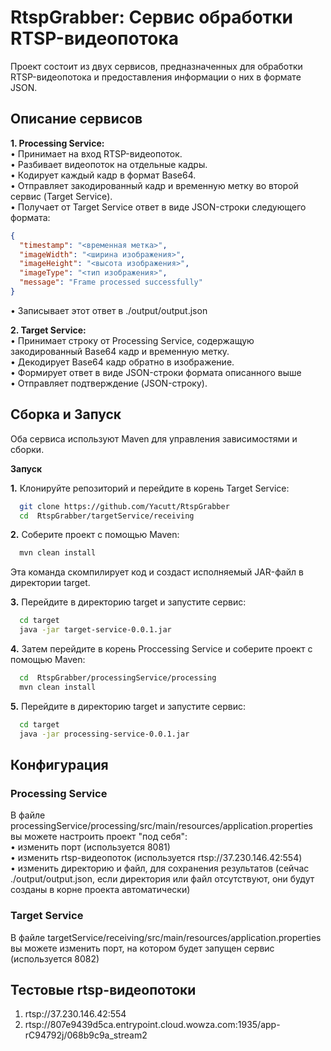 # RtspGrabber: Сервис обработки RTSP-видеопотока

Проект состоит из двух сервисов, предназначенных для обработки RTSP-видеопотока и предоставления информации о них в формате JSON.

## Описание сервисов

**1. Processing Service:**  
    •   Принимает на вход RTSP-видеопоток.  
    •   Разбивает видеопоток на отдельные кадры.  
    •   Кодирует каждый кадр в формат Base64.  
    •   Отправляет закодированный кадр и временную метку во второй сервис (Target Service).  
    •   Получает от Target Service ответ в виде JSON-строки следующего формата:  
  ```json
  {  
    "timestamp": "<временная метка>",  
    "imageWidth": "<ширина изображения>",  
    "imageHeight": "<высота изображения>",  
    "imageType": "<тип изображения>",  
    "message": "Frame processed successfully"  
  }  
  ```  
•  Записывает этот ответ в ./output/output.json
  
**2. Target Service:**  
    •   Принимает строку  от Processing Service, содержащую закодированный Base64 кадр и временную метку.  
    •   Декодирует Base64 кадр обратно в изображение.  
    •   Формирует ответ в виде JSON-строки формата описанного выше  
    •   Отправляет подтверждение (JSON-строку).

## Cборка и Запуск

Оба сервиса используют Maven для управления зависимостями и сборки.

**Запуск**  

**1.** Клонируйте репозиторий и перейдите в корень Target Service:
```bash
  git clone https://github.com/Yacutt/RtspGrabber
  cd  RtspGrabber/targetService/receiving    
```

**2.** Соберите проект с помощью Maven:
```bash
  mvn clean install
```  
   Эта команда скомпилирует код и создаст исполняемый JAR-файл в директории target.

**3.** Перейдите в директорию target и запустите сервис:  
```bash
  cd target
  java -jar target-service-0.0.1.jar
```

**4.** Затем перейдите в корень Proccessing Service и соберите проект с помощью Maven:
```bash
  cd  RtspGrabber/processingService/processing
  mvn clean install
```

**5.** Перейдите в директорию target и запустите сервис:  
```bash
  cd target
  java -jar processing-service-0.0.1.jar
```

## Конфигурация

### Processing Service

В файле processingService/processing/src/main/resources/application.properties вы можете настроить проект "под себя":  
•  изменить порт (используется 8081)  
•  изменить rtsp-видеопоток (используется rtsp://37.230.146.42:554)  
•  изменить директорию и файл, для сохранения результатов (сейчас ./output/output.json, если директория или файл отсутствуют, они будут созданы в корне проекта автоматически)  

### Target Service

В файле targetService/receiving/src/main/resources/application.properties вы можете изменить порт, на котором будет запущен сервис (используется 8082)

## Тестовые rtsp-видеопотоки  

1. rtsp://37.230.146.42:554  
2. rtsp://807e9439d5ca.entrypoint.cloud.wowza.com:1935/app-rC94792j/068b9c9a_stream2
